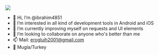 ![](https://komarev.com/ghpvc/?username=ibrahim4851)
- 👋 Hi, I’m @ibrahim4851
- 👀 I’m interested in all kind of development tools in Android and iOS
- 🌱 I’m currently improving myself on requests and UI elements
- 💞️ I’m looking to collaborate on anyone who's better than me
- 📫 Mail: erogluih2001@gmail.com
- 📍 Mugla/Turkey
<!---
ibrahim4851/ibrahim4851 is a ✨ special ✨ repository because its `README.md` (this file) appears on your GitHub profile.
You can click the Preview link to take a look at your changes.
--->
